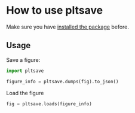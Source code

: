 # How to use pltsave

Make sure you have [installed the package](install.md) before.

## Usage

Save a figure:

```python
import pltsave

figure_info = pltsave.dumps(fig).to_json()
```

Load the figure

```python
fig = pltsave.loads(figure_info)
```
